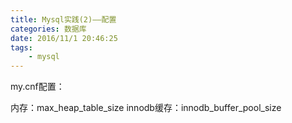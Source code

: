 ```yaml
---
title: Mysql实践(2)——配置
categories: 数据库
date: 2016/11/1 20:46:25
tags:
	- mysql
---
```


my.cnf配置：

内存：max_heap_table_size
innodb缓存：innodb_buffer_pool_size 